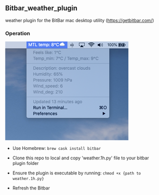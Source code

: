 ## Bitbar_weather_plugin

weather plugin for the BitBar mac desktop utility (https://getbitbar.com/)

### Operation
![Weather Bitbar Plugin](./img/src_image.png)

- Use Homebrew: `brew cask install bitbar`

- Clone this repo to local and copy 'weather.1h.py' file to your bitbar plugin folder

- Ensure the plugin is executable by running: `chmod +x {path to weather.1h.py}`

- Refresh the Bitbar

